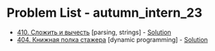 # Problem List - autumn_intern_23 <a name="contest-problems"></a>

* [410. Сложить и вычесть](https://coderun.yandex.ru/problem/calc-expression/) [parsing, strings] - [Solution](410_calc_expression)
* [404. Книжная полка стажера](https://coderun.yandex.ru/problem/book-shelf/) [dynamic programming] - [Solution](404_book_shelf)